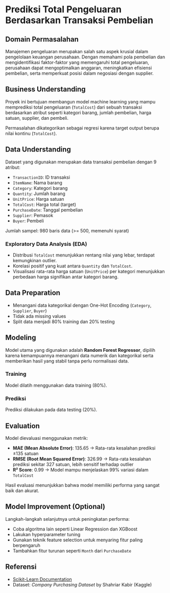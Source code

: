 # **Prediksi Total Pengeluaran Berdasarkan Transaksi Pembelian**

## **Domain Permasalahan**
Manajemen pengeluaran merupakan salah satu aspek krusial dalam pengelolaan keuangan perusahaan. Dengan memahami pola pembelian dan mengidentifikasi faktor-faktor yang memengaruhi total pengeluaran, perusahaan dapat mengoptimalkan anggaran, meningkatkan efisiensi pembelian, serta memperkuat posisi dalam negosiasi dengan supplier.

## **Business Understanding**
Proyek ini bertujuan membangun model machine learning yang mampu memprediksi total pengeluaran (`TotalCost`) dari sebuah transaksi berdasarkan atribut seperti kategori barang, jumlah pembelian, harga satuan, supplier, dan pembeli.

Permasalahan dikategorikan sebagai regresi karena target output berupa nilai kontinu (`TotalCost`).

## **Data Understanding**
Dataset yang digunakan merupakan data transaksi pembelian dengan 9 atribut:

- `TransactionID`: ID transaksi
- `ItemName`: Nama barang
- `Category`: Kategori barang
- `Quantity`: Jumlah barang
- `UnitPrice`: Harga satuan
- `TotalCost`: Harga total (target)
- `PurchaseDate`: Tanggal pembelian
- `Supplier`: Pemasok
- `Buyer`: Pembeli

Jumlah sampel: 980 baris data (>= 500, memenuhi syarat)

### Exploratory Data Analysis (EDA)
- Distribusi `TotalCost` menunjukkan rentang nilai yang lebar, terdapat kemungkinan outlier.
- Korelasi positif yang kuat antara `Quantity` dan `TotalCost`.
- Visualisasi rata-rata harga satuan (`UnitPrice`) per kategori menunjukkan perbedaan harga signifikan antar kategori barang.

## **Data Preparation**
- Menangani data kategorikal dengan One-Hot Encoding (`Category`, `Supplier`, `Buyer`)
- Tidak ada missing values
- Split data menjadi 80% training dan 20% testing

## **Modeling**
Model utama yang digunakan adalah **Random Forest Regressor**, dipilih karena kemampuannya menangani data numerik dan kategorikal serta memberikan hasil yang stabil tanpa perlu normalisasi data.

### Training
Model dilatih menggunakan data training (80%).

### Prediksi
Prediksi dilakukan pada data testing (20%).

## **Evaluation**
Model dievaluasi menggunakan metrik:

- **MAE (Mean Absolute Error)**: 135.65 → Rata-rata kesalahan prediksi ±135 satuan
- **RMSE (Root Mean Squared Error)**: 326.99 → Rata-rata kesalahan prediksi sekitar 327 satuan, lebih sensitif terhadap outlier
- **R² Score**: 0.99 → Model mampu menjelaskan 99% variasi dalam `TotalCost`

Hasil evaluasi menunjukkan bahwa model memiliki performa yang sangat baik dan akurat.

## **Model Improvement (Optional)**
Langkah-langkah selanjutnya untuk peningkatan performa:
- Coba algoritma lain seperti Linear Regression dan XGBoost
- Lakukan hyperparameter tuning
- Gunakan teknik feature selection untuk menyaring fitur paling berpengaruh
- Tambahkan fitur turunan seperti `Month` dari `PurchaseDate`

## **Referensi**
- [Scikit-Learn Documentation](https://scikit-learn.org/stable/)
- Dataset: *Company Purchasing Dataset* by Shahriar Kabir (Kaggle)